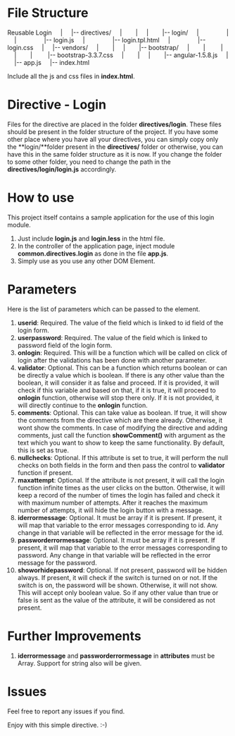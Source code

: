 # File Structure #
Reusable Login
&nbsp;&nbsp;&nbsp;&nbsp;|
&nbsp;&nbsp;&nbsp;&nbsp;|-- directives/
&nbsp;&nbsp;&nbsp;&nbsp;|&nbsp;&nbsp;&nbsp;&nbsp;&nbsp;&nbsp;&nbsp;&nbsp;|
&nbsp;&nbsp;&nbsp;&nbsp;|&nbsp;&nbsp;&nbsp;&nbsp;&nbsp;&nbsp;&nbsp;&nbsp;|-- login/
&nbsp;&nbsp;&nbsp;&nbsp;|&nbsp;&nbsp;&nbsp;&nbsp;&nbsp;&nbsp;&nbsp;&nbsp;&nbsp;&nbsp;&nbsp;&nbsp;&nbsp;&nbsp;&nbsp;&nbsp;|
&nbsp;&nbsp;&nbsp;&nbsp;|&nbsp;&nbsp;&nbsp;&nbsp;&nbsp;&nbsp;&nbsp;&nbsp;&nbsp;&nbsp;&nbsp;&nbsp;&nbsp;&nbsp;&nbsp;&nbsp;|-- login.js
&nbsp;&nbsp;&nbsp;&nbsp;|&nbsp;&nbsp;&nbsp;&nbsp;&nbsp;&nbsp;&nbsp;&nbsp;&nbsp;&nbsp;&nbsp;&nbsp;&nbsp;&nbsp;&nbsp;&nbsp;|-- login.tpl.html
&nbsp;&nbsp;&nbsp;&nbsp;|&nbsp;&nbsp;&nbsp;&nbsp;&nbsp;&nbsp;&nbsp;&nbsp;&nbsp;&nbsp;&nbsp;&nbsp;&nbsp;&nbsp;&nbsp;&nbsp;|-- login.css
&nbsp;&nbsp;&nbsp;&nbsp;|
&nbsp;&nbsp;&nbsp;&nbsp;|-- vendors/
&nbsp;&nbsp;&nbsp;&nbsp;|&nbsp;&nbsp;&nbsp;&nbsp;&nbsp;&nbsp;&nbsp;&nbsp;|
&nbsp;&nbsp;&nbsp;&nbsp;|&nbsp;&nbsp;&nbsp;&nbsp;&nbsp;&nbsp;&nbsp;&nbsp;|-- bootstrap/
&nbsp;&nbsp;&nbsp;&nbsp;|&nbsp;&nbsp;&nbsp;&nbsp;&nbsp;&nbsp;&nbsp;&nbsp;|&nbsp;&nbsp;&nbsp;&nbsp;&nbsp;&nbsp;&nbsp;&nbsp;&nbsp;|
&nbsp;&nbsp;&nbsp;&nbsp;|&nbsp;&nbsp;&nbsp;&nbsp;&nbsp;&nbsp;&nbsp;&nbsp;|&nbsp;&nbsp;&nbsp;&nbsp;&nbsp;&nbsp;&nbsp;&nbsp;&nbsp;|-- bootstrap-3.3.7.css
&nbsp;&nbsp;&nbsp;&nbsp;|&nbsp;&nbsp;&nbsp;&nbsp;&nbsp;&nbsp;&nbsp;&nbsp;|
&nbsp;&nbsp;&nbsp;&nbsp;|&nbsp;&nbsp;&nbsp;&nbsp;&nbsp;&nbsp;&nbsp;&nbsp;|-- angular-1.5.8.js
&nbsp;&nbsp;&nbsp;&nbsp;|
&nbsp;&nbsp;&nbsp;&nbsp;|-- app.js
&nbsp;&nbsp;&nbsp;&nbsp;|-- index.html

Include all the js and css files in **index.html**.

# Directive - Login #
Files for the directive are placed in the folder **directives/login**. These files should be present in the folder
structure of the project. If you have some other place where you have all your directives, you can simply copy only the
**login/**folder present in the **directives/** folder or otherwise, you can have this in the same folder
 structure as it is now. If you change the folder to some other folder, you need to change the path in the **directives/login/login.js** 
 accordingly.

# How to use #
This project itself contains a sample application for the use of this login module.
1. Just include **login.js** and **login.less** in the html file.
2. In the controller of the application page, inject module **common.directives.login** as done in the file **app.js**.
3. Simply use **<login>** as you use any other DOM Element.

# Parameters #
Here is the list of parameters which can be passed to the element.

1. **userid**: Required. The value of the field which is linked to id field of the login form.
2. **userpassword**: Required. The value of the field which is linked to password field of the login form.
3. **onlogin**: Required. This will be a function which will be called on click of login after the validations has been done
with another parameter.
4. **validator**: Optional. This can be a function which returns boolean or can be directly a value which is boolean.
If there is any other value than the boolean, it will consider it as false and proceed. If it is provided, it will check
if this variable and based on that, if it is true, it will proceed to **onlogin** function, otherwise will stop there
only.  If it is not provided, it will directly continue to the **onlogin** function.
5. **comments**: Optional. This can take value as boolean. If true, it will show the comments from the directive which
are there already. Otherwise, it wont show the comments. In case of modifying the directive and adding comments, just
call the function **showComment()** with argument as the text which you want to show to keep the same functionality.
By default, this is set as true.  
6. **nullchecks**: Optional. If this attribute is set to true, it will perform the null checks on both fields in the 
form and then pass the control to **validator** function if present.
7. **maxattempt**: Optional. If the attribute is not present, it will call the login function infinite times as the user clicks on the button.
Otherwise, it will keep a record of the number of times the login has failed and check it with maximum number of attempts. After it reaches the
maximum number of attempts, it will hide the login button with a message.  
8. **iderrormessage**: Optional. It must be array if it is present. If present, it will map that variable to the error messages corresponding to id. 
Any change in that variable will be reflected in the error message for the id.
9. **passworderrormessage**: Optional. It must be array if it is present. If present, it will map that variable to the error messages corresponding to password. 
Any change in that variable will be reflected in the error message for the password.  
10. **showorhidepassword**: Optional. If not present, password will be hidden always. If present, it will check if the switch is turned on or not. If 
the switch is on, the password will be shown. Otherwise, it will not show. This will accept only boolean value. So if any other value than true or
false is sent as the value of the attribute, it will be considered as not present.

# Further Improvements #
1. **iderrormessage** and **passworderrormessage** in **attributes** must be Array. Support for string also will be given.  


# Issues #
Feel free to report any issues if you find.  
  
Enjoy with this simple directive. :-)